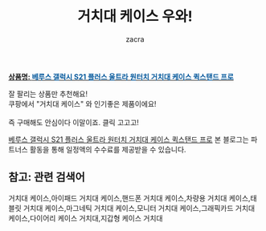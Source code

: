 ﻿---
layout: post
title:  "거치대 케이스 우와!"
author: zacra
categories: [ 아이템 ]
tags: [거치대 케이스,아이패드 거치대 케이스,핸드폰 거치대 케이스,차량용 거치대 케이스,태블릿 거치대 케이스,마그네틱 거치대 케이스,모니터 거치대 케이스,그래픽카드 거치대 케이스,다이어리 케이스 거치대,지갑형 케이스 거치대]
image: https://static.coupangcdn.com/image/vendor_inventory/4a99/7e6af70337a99ea79a78b8ca81e29c151eb6e3afeac6c76bd0cee4d5cc61.jpg 
description: "쿠팡에서 거치대 케이스 관련 상품으로 가장 잘팔리는 제품 중 하나라는 사실!!."
rating: 4.5
---

<a href="https://link.coupang.com/re/AFFSDP?lptag=AF8407795&pageKey=4737947863&itemId=6016563638&vendorItemId=73314247671&traceid=V0-153-54559e7daf48642d"><b>상품명: <font color='#01579B'>베루스 갤럭시 S21 플러스 울트라 원터치 거치대 케이스 퀵스탠드 프로</font></b></a>

잘 팔리는 상품만 추천해요!<br/>
쿠팡에서 "거치대 케이스" 와 인기좋은 제품이에요!<br/><br/>
즉 구매해도 안심이다 이말이죠. 클릭 고고고! <br/>



<a href="https://link.coupang.com/re/AFFSDP?lptag=AF8407795&pageKey=4737947863&itemId=6016563638&vendorItemId=73314247671&traceid=V0-153-54559e7daf48642d">베루스 갤럭시 S21 플러스 울트라 원터치 거치대 케이스 퀵스탠드 프로</a>
본 블로그는 파트너스 활동을 통해 일정액의 수수료를 제공받을 수 있습니다.

## 참고: 관련 검색어    
거치대 케이스,아이패드 거치대 케이스,핸드폰 거치대 케이스,차량용 거치대 케이스,태블릿 거치대 케이스,마그네틱 거치대 케이스,모니터 거치대 케이스,그래픽카드 거치대 케이스,다이어리 케이스 거치대,지갑형 케이스 거치대
